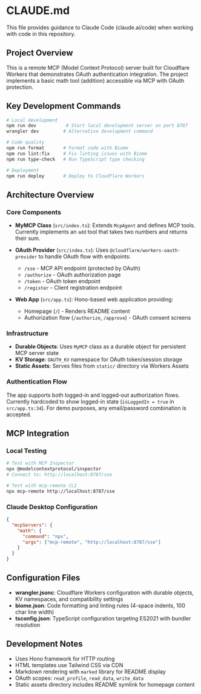 # CLAUDE.md

This file provides guidance to Claude Code (claude.ai/code) when working with code in this repository.

## Project Overview

This is a remote MCP (Model Context Protocol) server built for Cloudflare Workers that demonstrates OAuth authentication integration. The project implements a basic math tool (addition) accessible via MCP with OAuth protection.

## Key Development Commands

```bash
# Local development
npm run dev           # Start local development server on port 8787
wrangler dev         # Alternative development command

# Code quality
npm run format       # Format code with Biome
npm run lint:fix     # Fix linting issues with Biome
npm run type-check   # Run TypeScript type checking

# Deployment
npm run deploy       # Deploy to Cloudflare Workers
```

## Architecture Overview

### Core Components

- **MyMCP Class** (`src/index.ts`): Extends `McpAgent` and defines MCP tools. Currently implements an `add` tool that takes two numbers and returns their sum.

- **OAuth Provider** (`src/index.ts`): Uses `@cloudflare/workers-oauth-provider` to handle OAuth flow with endpoints:
  - `/sse` - MCP API endpoint (protected by OAuth)
  - `/authorize` - OAuth authorization page
  - `/token` - OAuth token endpoint
  - `/register` - Client registration endpoint

- **Web App** (`src/app.ts`): Hono-based web application providing:
  - Homepage (`/`) - Renders README content
  - Authorization flow (`/authorize`, `/approve`) - OAuth consent screens

### Infrastructure

- **Durable Objects**: Uses `MyMCP` class as a durable object for persistent MCP server state
- **KV Storage**: `OAUTH_KV` namespace for OAuth token/session storage
- **Static Assets**: Serves files from `static/` directory via Workers Assets

### Authentication Flow

The app supports both logged-in and logged-out authorization flows. Currently hardcoded to show logged-in state (`isLoggedIn = true` in `src/app.ts:34`). For demo purposes, any email/password combination is accepted.

## MCP Integration

### Local Testing
```bash
# Test with MCP Inspector
npx @modelcontextprotocol/inspector
# Connect to: http://localhost:8787/sse

# Test with mcp-remote CLI
npx mcp-remote http://localhost:8787/sse
```

### Claude Desktop Configuration
```json
{
  "mcpServers": {
    "math": {
      "command": "npx",
      "args": ["mcp-remote", "http://localhost:8787/sse"]
    }
  }
}
```

## Configuration Files

- **wrangler.jsonc**: Cloudflare Workers configuration with durable objects, KV namespaces, and compatibility settings
- **biome.json**: Code formatting and linting rules (4-space indents, 100 char line width)
- **tsconfig.json**: TypeScript configuration targeting ES2021 with bundler resolution

## Development Notes

- Uses Hono framework for HTTP routing
- HTML templates use Tailwind CSS via CDN
- Markdown rendering with `marked` library for README display
- OAuth scopes: `read_profile`, `read_data`, `write_data`
- Static assets directory includes README symlink for homepage content